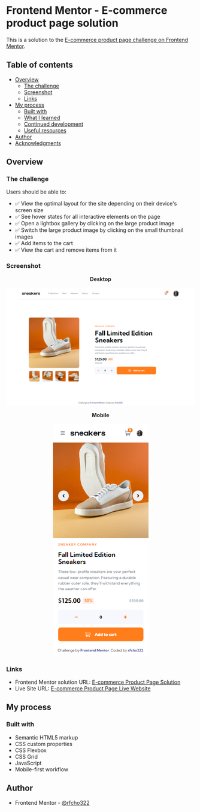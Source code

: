 # Frontend Mentor - E-commerce product page solution

This is a solution to the [E-commerce product page challenge on Frontend Mentor](https://www.frontendmentor.io/challenges/ecommerce-product-page-UPsZ9MJp6).

## Table of contents

- [Overview](#overview)
  - [The challenge](#the-challenge)
  - [Screenshot](#screenshot)
  - [Links](#links)
- [My process](#my-process)
  - [Built with](#built-with)
  - [What I learned](#what-i-learned)
  - [Continued development](#continued-development)
  - [Useful resources](#useful-resources)
- [Author](#author)
- [Acknowledgments](#acknowledgments)

## Overview

### The challenge

Users should be able to:

- &#9989; View the optimal layout for the site depending on their device's screen size
- &#9989; See hover states for all interactive elements on the page
- &#9989; Open a lightbox gallery by clicking on the large product image
- &#9989; Switch the large product image by clicking on the small thumbnail images
- &#9989; Add items to the cart
- &#9989; View the cart and remove items from it

### Screenshot

<p align="center">
  <strong>Desktop</strong>
</p>
<p align="center">
  <img src="images/ss-desktop.png"/>
</p>
<p align="center">
  <strong>Mobile</strong>
</p>
<p align="center">
  <img src="images/ss-mobile.png"/>
</p>

### Links

- Frontend Mentor solution URL: [E-commerce Product Page Solution](https://www.frontendmentor.io/solutions/snap-landing-page-semantic-html5-markup-css-and-javascript-01fiSKRlVr)
- Live Site URL: [E-commerce Product Page Live Website](https://rfcho322.github.io/fem-sneakers/)

## My process

### Built with

- Semantic HTML5 markup
- CSS custom properties
- CSS Flexbox
- CSS Grid
- JavaScript
- Mobile-first workflow

## Author

- Frontend Mentor - [@rfcho322](https://www.frontendmentor.io/profile/rfcho322)